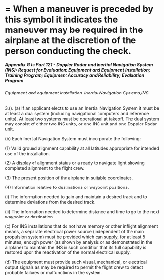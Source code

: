 
# = When a maneuver is preceded by this symbol it indicates the maneuver may be required in the airplane at the discretion of the person conducting the check.
##### Appendix G to Part 121 - Doppler Radar and Inertial Navigation System (INS): Request for Evaluation; Equipment and Equipment Installation; Training Program; Equipment Accuracy and Reliability; Evaluation Program
###### Equipment and equipment installation-Inertial Navigation Systems,INS

3.(). (a) If an applicant elects to use an Inertial Navigation System it must be at least a dual system (including navigational computers and reference units). At least two systems must be operational at takeoff. The dual system may consist of either two INS units, or one INS unit and one Doppler Radar unit.

(b) Each Inertial Navigation System must incorporate the following:

(1) Valid ground alignment capability at all latitudes appropriate for intended use of the installation.

(2) A display of alignment status or a ready to navigate light showing completed alignment to the flight crew.

(3) The present position of the airplane in suitable coordinates.

(4) Information relative to destinations or waypoint positions:

(i) The information needed to gain and maintain a desired track and to determine deviations from the desired track.

(ii) The information needed to determine distance and time to go to the next waypoint or destination.

(c) For INS installations that do not have memory or other inflight alignment means, a separate electrical power source (independent of the main propulsion system) must be provided which can supply, for at least 5 minutes, enough power (as shown by analysis or as demonstrated in the airplane) to maintain the INS in such condition that its full capability is restored upon the reactivation of the normal electrical supply.

(d) The equipment must provide such visual, mechanical, or electrical output signals as may be required to permit the flight crew to detect probable failures or malfunctions in the system.
